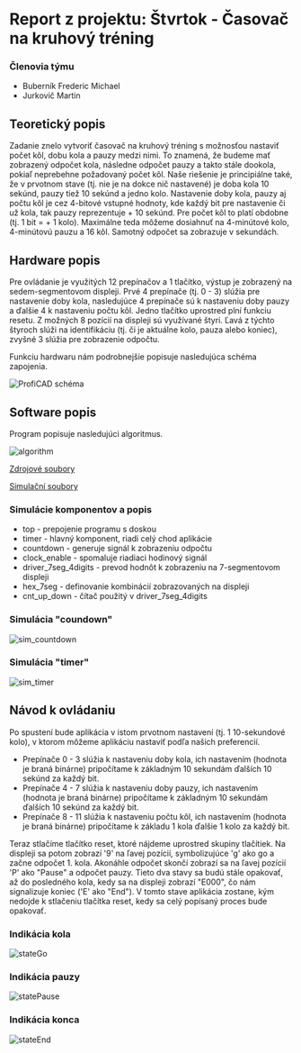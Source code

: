 # Report z projektu: Štvrtok - Časovač na kruhový tréning

### Členovia týmu

* Buberník Frederic Michael
* Jurkovič Martin

## Teoretický popis

Zadanie znelo vytvoriť časovač na kruhový tréning s možnosťou nastaviť počet kôl, dobu kola a pauzy medzi nimi. To znamená, že budeme mať zobrazený odpočet kola, následne odpočet pauzy a takto stále dookola, pokiaľ neprebehne požadovaný počet kôl. Naše riešenie je principiálne také, že v prvotnom stave (tj. nie je na dokce nič nastavené) je doba kola 10 sekúnd, pauzy tiež 10 sekúnd a jedno kolo. Nastavenie doby kola, pauzy aj počtu kôl je cez 4-bitové vstupné hodnoty, kde každý bit pre nastavenie či už kola, tak pauzy reprezentuje + 10 sekúnd. Pre počet kôl to platí obdobne (tj. 1 bit = + 1 kolo). Maximálne teda môžeme dosiahnuť na 4-minútové kolo, 4-minútovú pauzu a 16 kôl. Samotný odpočet sa zobrazuje v sekundách.

## Hardware popis

Pre ovládanie je využitých 12 prepínačov a 1 tlačítko, výstup je zobrazený na sedem-segmentovom displeji. Prvé 4 prepínače (tj. 0 - 3) slúžia pre nastavenie doby kola, nasledujúce 4 prepínače sú k nastaveniu doby pauzy a ďalšie 4 k nastaveniu počtu kôl. Jedno tlačítko uprostred plní funkciu resetu. Z možných 8 pozícií na displeji sú využívané štyri. Ľavá z týchto štyroch slúži na identifikáciu (tj. či je aktuálne kolo, pauza alebo koniec), zvyšné 3 slúžia pre zobrazenie odpočtu.

Funkciu hardwaru nám podrobnejšie popisuje nasledujúca schéma zapojenia.

![ProfiCAD schéma](https://user-images.githubusercontent.com/124887713/235496851-74c4295b-d0dd-46c0-ac83-c25dff683808.png)

## Software popis

Program popisuje nasledujúci algoritmus. 

![algorithm](https://user-images.githubusercontent.com/124887713/235354996-87735a50-c633-424f-b25b-b2030cf71e46.png)

[Zdrojové soubory](/project/project/project.srcs/sources_1/new/)

[Simulační soubory](/project/project/project.srcs/sim_1/new/)

### Simulácie komponentov a popis

* top - prepojenie programu s doskou
* timer - hlavný komponent, riadi celý chod aplikácie
* countdown - generuje signál k zobrazeniu odpočtu
* clock_enable - spomaluje riadiaci hodinový signál
* driver_7seg_4digits - prevod hodnôt k zobrazeniu na 7-segmentovom displeji
* hex_7seg - definovanie kombinácií zobrazovaných na displeji
* cnt_up_down - čítač použitý v driver_7seg_4digits

### Simulácia "coundown"
![sim_countdown](https://user-images.githubusercontent.com/124887713/235355070-70a53ec6-58b6-4c51-a804-4d7abf1e630e.png)

### Simulácia "timer"
![sim_timer](https://user-images.githubusercontent.com/124887713/235355094-024ea20a-ada1-455b-9f39-db3b1e3c0c9d.png)

## Návod k ovládaniu

Po spustení bude aplikácia v istom prvotnom nastavení (tj. 1 10-sekundové kolo), v ktorom môžeme aplikáciu nastaviť podľa našich preferencií.
* Prepínače 0 - 3 slúžia k nastaveniu doby kola, ich nastavením (hodnota je braná binárne) pripočítame k základným 10 sekundám ďalších 10 sekúnd za každý bit.
* Prepínače 4 - 7 slúžia k nastaveniu doby pauzy, ich nastavením (hodnota je braná binárne) pripočítame k základným 10 sekundám ďalších 10 sekúnd za každý bit.
* Prepínače 8 - 11 slúžia k nastaveniu počtu kôl, ich nastavením (hodnota je braná binárne) pripočítame k základu 1 kola ďalšie 1 kolo za každý bit.

Teraz stlačíme tlačítko reset, ktoré nájdeme uprostred skupiny tlačítiek. Na displeji sa potom zobrazí '9' na ľavej pozícií, symbolizujúce 'g' ako go a začne odpočet 1. kola. Akonáhle odpočet skončí zobrazí sa na ľavej pozícií 'P' ako "Pause" a odpočet pauzy. Tieto dva stavy sa budú stále opakovať, až do posledného kola, kedy sa na displeji zobrazí "E000", čo nám signalizuje koniec ('E' ako "End"). V tomto stave aplikácia zostane, kým nedojde k stlačeniu tlačítka reset, kedy sa celý popísaný proces bude opakovať.

### Indikácia kola
![stateGo](https://user-images.githubusercontent.com/124887713/235355136-602b12d5-cd53-4581-8b59-45b04dfccd68.jpg)

### Indikácia pauzy
![statePause](https://user-images.githubusercontent.com/124887713/235355140-f7104b71-6624-4140-8f4a-04333a1b0d65.jpg)

### Indikácia konca
![stateEnd](https://user-images.githubusercontent.com/124887713/235355145-76bc6689-42a3-44e5-ac15-0023c8c5805b.jpg)
